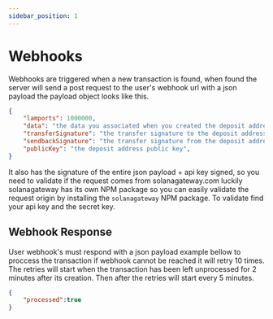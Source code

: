 ```yaml
---
sidebar_position: 1
---
```


# Webhooks
Webhooks are triggered when a new transaction is found, when found the server will send a post request to the user's webhook url with a json payload the payload object looks like this.

```json
{
    "lamports": 1000000,
    "data": "the data you associated when you created the deposit address maximum 256 bytes",
    "transferSignature": "the transfer signature to the deposit address",
    "sendbackSignature": "the transfer signature from the deposit address to the user's wallet",
    "publicKey": "the deposit address public key",
}
```

It also has the signature of the entire json payload + api key signed, so you need to validate if the request comes from solanagateway.com luckily solanagateway has its own NPM package so you can easily validate the request origin by installing the `solanagateway` NPM package. To validate find your api key and the secret key.

## Webhook Response
User webhook's must respond with a json payload example bellow to proccess the transaction if webhook cannot be reached it will retry 10 times. The retries will start when the transaction has been left unprocessed for 2 minutes after its creation. Then after the retries will start every 5 minutes.

```json
{
    "processed":true
}
```